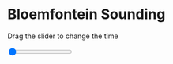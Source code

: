 <h1>Bloemfontein Sounding</h1>
<p>Drag the slider to change the time</p>

<div class="slidecontainer">
<input oninput='setImage(this)' class="slider" type="range" min="0" max="5" value="0" step="1" />
<img id='img'/>
</div>

<script>
var img = document.getElementById('img');
var img_array = ['/assets/images/skwt/skd_blm_wrfout_d01_2020-08-05_12:00:00.png',
'/assets/images/skwt/skd_blm_wrfout_d01_2020-08-05_18:00:00.png',
'/assets/images/skwt/skd_blm_wrfout_d01_2020-08-06_00:00:00.png',
'/assets/images/skwt/skd_blm_wrfout_d01_2020-08-06_06:00:00.png',
'/assets/images/skwt/skd_blm_wrfout_d01_2020-08-06_12:00:00.png',];
function setImage(obj)
{
        var value = obj.value;
        img.src = img_array[value];

}
</script>
